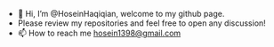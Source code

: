- 👋 Hi, I’m @HoseinHaqiqian, welcome to my github page.
- Please review my repositories and feel free to open any discussion!
- 📫 How to reach me hosein1398@gmail.com

<!---
HoseinHaqiqian/HoseinHaqiqian is a ✨ special ✨ repository because its `README.md` (this file) appears on your GitHub profile.
You can click the Preview link to take a look at your changes.
--->
